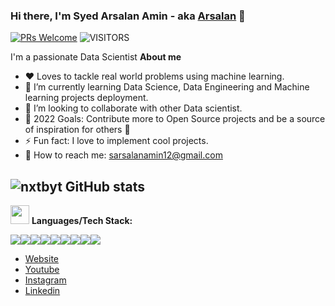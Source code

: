 ### Hi there, I'm Syed Arsalan Amin - aka [Arsalan](https://syedarsalanamin.github.io/SyedArsalanAmin/) 👋


[![PRs Welcome](https://img.shields.io/badge/PRs-welcome-971901.svg?style=flat&logo=github)](https://github.com/nxtbyt)
<img alt="VISITORS" src="https://komarev.com/ghpvc/?username=nxtbyt&style=flat&labelColor=red&logo=github&label=PROFILE+VIEWS&color=971901"/>

I'm a passionate Data Scientist
**About me**

- ❤️ Loves to tackle real world problems using machine learning.
- 🌱 I’m currently learning Data Science, Data Engineering and Machine learning projects deployment.
- 👯 I’m looking to collaborate with other Data scientist.
- 🥅 2022 Goals: Contribute more to Open Source projects and be a source of inspiration for others 🤤
- ⚡ Fun fact: I love to implement cool projects.
- 📧 How to reach me: sarsalanamin12@gmail.com

![nxtbyt GitHub stats](https://github-readme-stats.vercel.app/api?username=nxtbyt&show_icons=true&theme=algolia)
  ---

<img src="https://media.giphy.com/media/WUlplcMpOCEmTGBtBW/giphy.gif" width="30"> **Languages/Tech Stack:** 

<img src="https://img.shields.io/badge/Python-3776AB?style=for-the-badge&logo=python&logoColor=white"><img src="https://img.shields.io/badge/Amazon_AWS-FF9900?style=for-the-badge&logo=amazonaws&logoColor=white"><img src="https://img.shields.io/badge/PostgreSQL-316192?style=for-the-badge&logo=postgresql&logoColor=white"><img src="https://img.shields.io/badge/SQLite-07405E?style=for-the-badge&logo=sqlite&logoColor=white"><img src="https://img.shields.io/badge/Docker-2CA5E0?style=for-the-badge&logo=docker&logoColor=white"><img src="https://img.shields.io/badge/Jupyter-F37626.svg?&style=for-the-badge&logo=Jupyter&logoColor=white"><img src="https://img.shields.io/badge/Markdown-000000?style=for-the-badge&logo=markdown&logoColor=white"><img src="https://img.shields.io/badge/PowerBI-F2C811?style=for-the-badge&logo=Power%20BI&logoColor=white"><img src="https://img.shields.io/badge/R-276DC3?style=for-the-badge&logo=r&logoColor=white">

- [Website](https://syedarsalanamin.github.io/Aboutme/)
- [Youtube](https://www.youtube.com/channel/UCo0HF7JcJ2i0qMQ1sThgGqw)
- [Instagram](https://www.instagram.com/sarsalan.amin/)
- [Linkedin](https://www.linkedin.com/in/sarsalanamin/)


